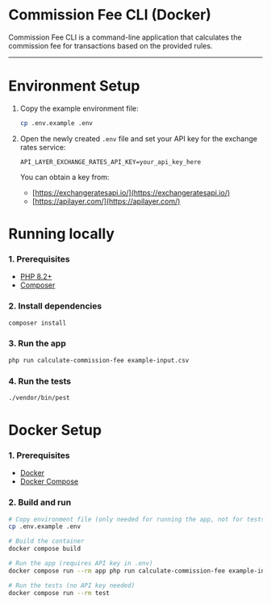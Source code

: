 # Commission Fee CLI (Docker)

Commission Fee CLI is a command-line application that calculates the commission fee for transactions based on the provided rules.

---

# Environment Setup

1. Copy the example environment file:

   ```bash
   cp .env.example .env
   ```

2. Open the newly created `.env` file and set your API key for the exchange rates service:

   ```dotenv
   API_LAYER_EXCHANGE_RATES_API_KEY=your_api_key_here
   ```

   You can obtain a key from:

    * [https://exchangeratesapi.io/](https://exchangeratesapi.io/)
    * [https://apilayer.com/](https://apilayer.com/)

# Running locally

### 1. Prerequisites

* [PHP 8.2+](https://www.php.net/downloads)
* [Composer](https://getcomposer.org/download/)

### 2. Install dependencies

```bash
composer install
```

### 3. Run the app

```bash
php run calculate-commission-fee example-input.csv
```

### 4. Run the tests

```bash
./vendor/bin/pest
```

# Docker Setup

### 1. Prerequisites
* [Docker](https://docs.docker.com/get-docker/)
* [Docker Compose](https://docs.docker.com/compose/install/)

### 2. Build and run
```bash
# Copy environment file (only needed for running the app, not for tests)
cp .env.example .env

# Build the container
docker compose build

# Run the app (requires API key in .env)
docker compose run --rm app php run calculate-commission-fee example-input.csv

# Run the tests (no API key needed)
docker compose run --rm test
```
